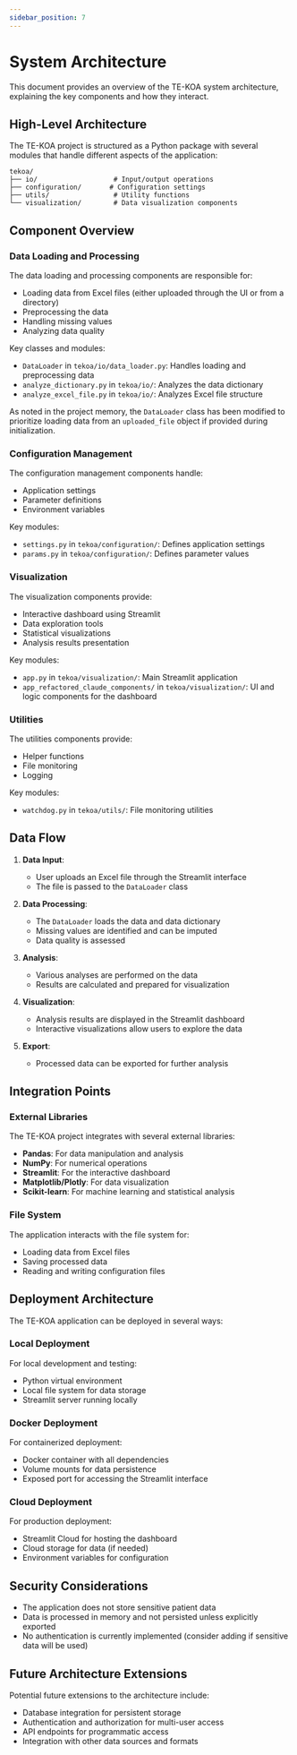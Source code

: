 ```yaml
---
sidebar_position: 7
---
```


# System Architecture

This document provides an overview of the TE-KOA system architecture, explaining the key components and how they interact.

## High-Level Architecture

The TE-KOA project is structured as a Python package with several modules that handle different aspects of the application:

```
tekoa/
├── io/                   # Input/output operations
├── configuration/       # Configuration settings
├── utils/                # Utility functions
└── visualization/        # Data visualization components
```

## Component Overview

### Data Loading and Processing

The data loading and processing components are responsible for:

- Loading data from Excel files (either uploaded through the UI or from a directory)
- Preprocessing the data
- Handling missing values
- Analyzing data quality

Key classes and modules:

- `DataLoader` in `tekoa/io/data_loader.py`: Handles loading and preprocessing data
- `analyze_dictionary.py` in `tekoa/io/`: Analyzes the data dictionary
- `analyze_excel_file.py` in `tekoa/io/`: Analyzes Excel file structure

As noted in the project memory, the `DataLoader` class has been modified to prioritize loading data from an `uploaded_file` object if provided during initialization.

### Configuration Management

The configuration management components handle:

- Application settings
- Parameter definitions
- Environment variables

Key modules:

- `settings.py` in `tekoa/configuration/`: Defines application settings
- `params.py` in `tekoa/configuration/`: Defines parameter values

### Visualization

The visualization components provide:

- Interactive dashboard using Streamlit
- Data exploration tools
- Statistical visualizations
- Analysis results presentation

Key modules:

- `app.py` in `tekoa/visualization/`: Main Streamlit application
- `app_refactored_claude_components/` in `tekoa/visualization/`: UI and logic components for the dashboard

### Utilities

The utilities components provide:

- Helper functions
- File monitoring
- Logging

Key modules:

- `watchdog.py` in `tekoa/utils/`: File monitoring utilities

## Data Flow

1. **Data Input**:
   - User uploads an Excel file through the Streamlit interface
   - The file is passed to the `DataLoader` class

2. **Data Processing**:
   - The `DataLoader` loads the data and data dictionary
   - Missing values are identified and can be imputed
   - Data quality is assessed

3. **Analysis**:
   - Various analyses are performed on the data
   - Results are calculated and prepared for visualization

4. **Visualization**:
   - Analysis results are displayed in the Streamlit dashboard
   - Interactive visualizations allow users to explore the data

5. **Export**:
   - Processed data can be exported for further analysis

## Integration Points

### External Libraries

The TE-KOA project integrates with several external libraries:

- **Pandas**: For data manipulation and analysis
- **NumPy**: For numerical operations
- **Streamlit**: For the interactive dashboard
- **Matplotlib/Plotly**: For data visualization
- **Scikit-learn**: For machine learning and statistical analysis

### File System

The application interacts with the file system for:

- Loading data from Excel files
- Saving processed data
- Reading and writing configuration files

## Deployment Architecture

The TE-KOA application can be deployed in several ways:

### Local Deployment

For local development and testing:

- Python virtual environment
- Local file system for data storage
- Streamlit server running locally

### Docker Deployment

For containerized deployment:

- Docker container with all dependencies
- Volume mounts for data persistence
- Exposed port for accessing the Streamlit interface

### Cloud Deployment

For production deployment:

- Streamlit Cloud for hosting the dashboard
- Cloud storage for data (if needed)
- Environment variables for configuration

## Security Considerations

- The application does not store sensitive patient data
- Data is processed in memory and not persisted unless explicitly exported
- No authentication is currently implemented (consider adding if sensitive data will be used)

## Future Architecture Extensions

Potential future extensions to the architecture include:

- Database integration for persistent storage
- Authentication and authorization for multi-user access
- API endpoints for programmatic access
- Integration with other data sources and formats
